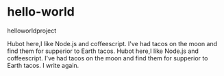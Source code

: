 # hello-world
helloworldproject

Hubot here,I like Node.js and coffeescript.
I've had tacos on the moon and find them for supperior to Earth tacos.
Hubot here,I like Node.js and coffeescript.
I've had tacos on the moon and find them for supperior to Earth tacos.
I write again.
